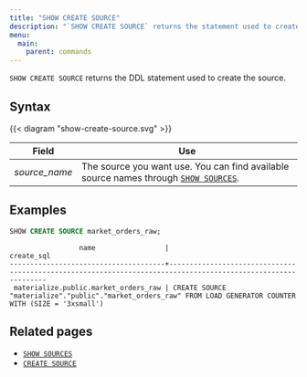 ```yaml
---
title: "SHOW CREATE SOURCE"
description: "`SHOW CREATE SOURCE` returns the statement used to create the source."
menu:
  main:
    parent: commands
---
```


`SHOW CREATE SOURCE` returns the DDL statement used to create the source.

## Syntax

{{< diagram "show-create-source.svg" >}}

Field | Use
------|-----
_source&lowbar;name_ | The source you want use. You can find available source names through [`SHOW SOURCES`](../show-sources).

## Examples

```sql
SHOW CREATE SOURCE market_orders_raw;
```

```nofmt
                 name                 |                                      create_sql
--------------------------------------+--------------------------------------------------------------------------------------------------------------
 materialize.public.market_orders_raw | CREATE SOURCE "materialize"."public"."market_orders_raw" FROM LOAD GENERATOR COUNTER WITH (SIZE = '3xsmall')
```

## Related pages

- [`SHOW SOURCES`](../show-sources)
- [`CREATE SOURCE`](../create-source)

